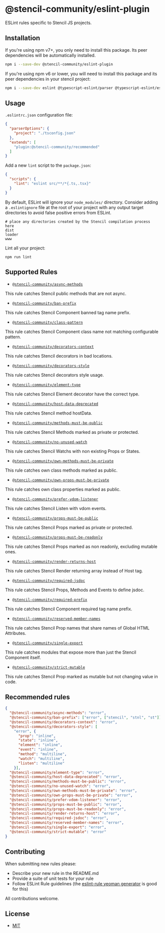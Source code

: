# @stencil-community/eslint-plugin

ESLint rules specific to Stencil JS projects.

## Installation

If you're using npm v7+, you only need to install this package. Its peer dependencies will be automatically installed.
```bash
npm i --save-dev @stencil-community/eslint-plugin
```

If you're using npm v6 or lower, you will need to install this package and its peer dependencies in your stencil project:

```bash
npm i --save-dev eslint @typescript-eslint/parser @typescript-eslint/eslint-plugin eslint-plugin-react @stencil-community/eslint-plugin typescript
```

## Usage

`.eslintrc.json` configuration file:

```json
{
  "parserOptions": {
    "project": "./tsconfig.json"
  },
  "extends": [
    "plugin:@stencil-community/recommended"
  ]
}
```

Add a new `lint` script to the `package.json`:
```json
{
  "scripts": {
    "lint": "eslint src/**/*{.ts,.tsx}"
  }
}
```

By default, ESLint will ignore your `node_modules/` directory. Consider adding a `.eslintignore` file at the root of
your project with any output target directories to avoid false positive errors from ESLint.
```
# place any directories created by the Stencil compilation process here
dist
loader
www
```

Lint all your project:
```
npm run lint
```

## Supported Rules

- [`@stencil-community/async-methods`](./docs/async-methods.md)

This rule catches Stencil public methods that are not async.

- [`@stencil-community/ban-prefix`](./docs/ban-prefix.md)

This rule catches Stencil Component banned tag name prefix.

- [`@stencil-community/class-pattern`](./docs/class-pattern.md)

This rule catches Stencil Component class name not matching configurable pattern.

- [`@stencil-community/decorators-context`](./docs/decorators-context.md)

This rule catches Stencil decorators in bad locations.

- [`@stencil-community/decorators-style`](./docs/decorators-style.md)

This rule catches Stencil decorators style usage.

- [`@stencil-community/element-type`](./docs/element-type.md)

This rule catches Stencil Element decorator have the correct type.

- [`@stencil-community/host-data-deprecated`](./docs/host-data-deprecated.md)

This rule catches Stencil method hostData.

- [`@stencil-community/methods-must-be-public`](./docs/methods-must-be-public.md)

This rule catches Stencil Methods marked as private or protected.

- [`@stencil-community/no-unused-watch`](./docs/no-unused-watch.md)

This rule catches Stencil Watchs with non existing Props or States.

- [`@stencil-community/own-methods-must-be-private`](./docs/own-methods-must-be-private.md)

This rule catches own class methods marked as public.

- [`@stencil-community/own-props-must-be-private`](./docs/own-props-must-be-private.md)

This rule catches own class properties marked as public.

- [`@stencil-community/prefer-vdom-listener`](./docs/prefer-vdom-listener.md)

This rule catches Stencil Listen with vdom events.

- [`@stencil-community/props-must-be-public`](./docs/props-must-be-public.md)

This rule catches Stencil Props marked as private or protected.

- [`@stencil-community/props-must-be-readonly`](./docs/props-must-be-readonly.md)

This rule catches Stencil Props marked as non readonly, excluding mutable ones.

- [`@stencil-community/render-returns-host`](./docs/render-returns-host.md)

This rule catches Stencil Render returning array instead of Host tag.

- [`@stencil-community/required-jsdoc`](./docs/required-jsdoc.md)

This rule catches Stencil Props, Methods and Events to define jsdoc.

- [`@stencil-community/required-prefix`](./docs/required-prefix.md)

This rule catches Stencil Component required tag name prefix.

- [`@stencil-community/reserved-member-names`](./docs/reserved-member-names.md)

This rule catches Stencil Prop names that share names of Global HTML Attributes.

- [`@stencil-community/single-export`](./docs/single-export.md)

This rule catches modules that expose more than just the Stencil Component itself.

- [`@stencil-community/strict-mutable`](./docs/strict-mutable.md)

This rule catches Stencil Prop marked as mutable but not changing value in code.

## Recommended rules

```json
{
  "@stencil-community/async-methods": "error",
  "@stencil-community/ban-prefix": ["error", ["stencil", "stnl", "st"]],
  "@stencil-community/decorators-context": "error",
  "@stencil-community/decorators-style": [
    "error", {
      "prop": "inline",
      "state": "inline",
      "element": "inline",
      "event": "inline",
      "method": "multiline",
      "watch": "multiline",
      "listen": "multiline"
    }],
  "@stencil-community/element-type": "error",
  "@stencil-community/host-data-deprecated": "error",
  "@stencil-community/methods-must-be-public": "error",
  "@stencil-community/no-unused-watch": "error",
  "@stencil-community/own-methods-must-be-private": "error",
  "@stencil-community/own-props-must-be-private": "error",
  "@stencil-community/prefer-vdom-listener": "error",
  "@stencil-community/props-must-be-public": "error",
  "@stencil-community/props-must-be-readonly": "error",
  "@stencil-community/render-returns-host": "error",
  "@stencil-community/required-jsdoc": "error",
  "@stencil-community/reserved-member-names": "error",
  "@stencil-community/single-export": "error",
  "@stencil-community/strict-mutable": "error"
}
```

## Contributing

When submitting new rules please:
- Describe your new rule in the README.md
- Provide a suite of unit tests for your rule
- Follow ESLint Rule guidelines (the [eslint-rule yeoman generator](https://github.com/eslint/generator-eslint) is good for this)

All contributions welcome.

## License

- [MIT](https://raw.githubusercontent.com/stencil-community/stencil/main/LICENSE)
